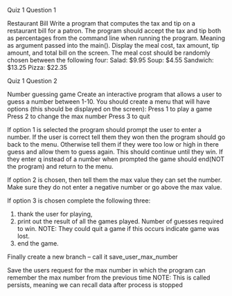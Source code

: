Quiz 1 Question 1

Restaurant Bill 
Write a program that computes the tax and tip on a restaurant bill for a patron. The program should accept the tax and tip both as percentages from the command line when running the program. Meaning as argument passed into the main(). Display the meal cost, tax amount, tip amount, and total bill on the screen. The meal cost should be randomly chosen between the following four:
Salad: $9.95
Soup: $4.55
Sandwich: $13.25
Pizza: $22.35

Quiz 1 Question 2

Number guessing game 
Create an interactive program that allows a user to guess a number between 1-10. You should create a menu that will have options (this should be displayed on the screen):
	Press 1 to play a game
	Press 2 to change the max number
	Press 3 to quit

If option 1 is selected the program should prompt the user to enter a number. 
If the user is correct tell them they won then the program should go back to the menu. Otherwise tell them if they were too low or high in there guess and allow them to guess again. This should continue until they win. If they enter q instead of a number when prompted the game should end(NOT the program) and return to the menu.

If option 2 is chosen, then tell them the max value they can set the number. Make sure they do not enter a negative number or go above the max value.

If option 3 is chosen complete the following three:
1)	thank the user for playing, 
2)	print out the result of all the games played. Number of guesses required to win. 
NOTE: They could quit a game if this occurs indicate game was lost. 
3)	end the game.

Finally create a new branch – call it save_user_max_number
	
Save the users request for the max number in which the program can remember the max number from the previous time
	NOTE: This is called persists, meaning we can recall data after process is stopped
